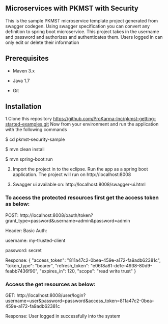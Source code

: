 ## Microservices with PKMST with Security

This is the sample PKMST microservice template project generated from swagger codegen. Using swagger specification you can convert any definition to spring boot microservice.
This project takes in the username and password and authorizes and authenticates them. Users logged in can only edit or delete their information 

## Prerequisites
- Maven 3.x

- Java 1.7

- Git

## Installation

1.Clone this repository
https://github.com/ProKarma-Inc/pkmst-getting-started-examples.git
Now from your environment and run the application with the following commands

$ cd pkmst-security-sample

$ mvn clean install

$ mvn spring-boot:run

2.  Import the project in to the eclipse. Run the app as a spring boot application. The project will run on http://localhost:8008  

3) Swagger ui available on:
http://localhost:8008/swagger-ui.html

### To access the protected resources first get the access token as below:

POST: http://localhost:8008/oauth/token?grant_type=password&username=admin&password=admin

Header:
Basic Auth:

username: my-trusted-client  

password: secret

Response: {
  "access_token": "811a47c2-0bea-459e-a172-fa9adb62381c",
  "token_type": "bearer",
  "refresh_token": "e06f8a81-de1e-4938-80d9-feabb7436f90",
  "expires_in": 120,
  "scope": "read write trust"
}

### Access the get resources as below:
GET: http://localhost:8008/user/login?username=user&password=password&access_token=811a47c2-0bea-459e-a172-fa9adb62381c

Response: User logged in successfully into the system
